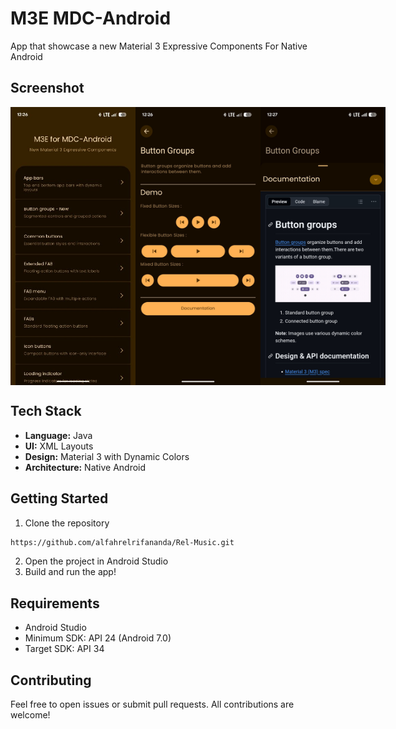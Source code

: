 # M3E MDC-Android
App that showcase a new Material 3 Expressive Components For Native Android

## Screenshot
<div style="display: flex; justify-content: space-around;">
  <img src="./screenshots/ss1.jpg" alt="Music Library" width="200">
  <img src="./screenshots/ss2.jpg" alt="Now Playing" width="200">
  <img src="./screenshots/ss3.jpg" alt="Artist View" width="200">
</div>

## Tech Stack
- **Language:** Java
- **UI:** XML Layouts
- **Design:** Material 3 with Dynamic Colors
- **Architecture:** Native Android

## Getting Started
1. Clone the repository
```bash
https://github.com/alfahrelrifananda/Rel-Music.git
```
2. Open the project in Android Studio
3. Build and run the app!

## Requirements
- Android Studio
- Minimum SDK: API 24 (Android 7.0)
- Target SDK: API 34

## Contributing
Feel free to open issues or submit pull requests. All contributions are welcome!
